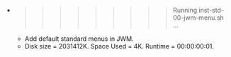 * >>>>>>>>> Running inst-std-00-jwm-menu.sh ...
  * Add default standard menus in JWM.
  * Disk size = 2031412K. Space Used = 4K. Runtime = 00:00:00:01.

